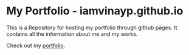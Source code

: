 # My Portfolio - iamvinayp.github.io

This is a Repository for hosting my portfolio through github pages.
It contains all the information about me and my works.

Check out my [portfolio](https://iamvinayp.github.io). 

